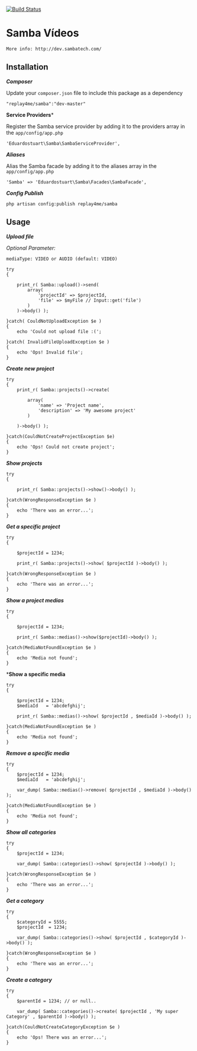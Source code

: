 [![Build Status](https://travis-ci.org/eduardostuart/samba.svg)](https://travis-ci.org/eduardostuart/samba)

# Samba Vídeos

`More info: http://dev.sambatech.com/`

## Installation

***Composer***

Update your `composer.json` file to include this package as a dependency

```
"replay4me/samba":"dev-master"
```

**Service Providers***

Register the Samba service provider by adding it to the providers array in the `app/config/app.php`

```
'Eduardostuart\Samba\SambaServiceProvider',
```

***Aliases***

Alias the Samba facade by adding it to the aliases array in the `app/config/app.php`

```
'Samba' => 'Eduardostuart\Samba\Facades\SambaFacade',
```

***Config Publish***
```
php artisan config:publish replay4me/samba
```


## Usage

***Upload file***

*Optional Parameter:*


`mediaType: VIDEO or AUDIO (default: VIDEO)`


```
try
{

    print_r( Samba::upload()->send(
        array(
            'projectId' => $projectId,
            'file' => $myFile // Input::get('file')
        )
    )->body() );

}catch( CouldNotUploadException $e )
{
    echo 'Could not upload file :(';

}catch( InvalidFileUploadException $e )
{
    echo 'Ops! Invalid file';
}
```


***Create new project***

```
try
{
    print_r( Samba::projects()->create(

        array(
            'name' => 'Project name',
            'description' => 'My awesome project'
        )

    )->body() );

}catch(CouldNotCreateProjectException $e)
{
    echo 'Ops! Could not create project';
}
```

***Show projects***

```
try
{

    print_r( Samba::projects()->show()->body() );

}catch(WrongResponseException $e )
{
    echo 'There was an error...';
}
```

***Get a specific project***

```
try
{

    $projectId = 1234;

    print_r( Samba::projects()->show( $projectId )->body() );

}catch(WrongResponseException $e )
{
    echo 'There was an error...';
}
```

***Show a project medias***

```
try
{

    $projectId = 1234;

    print_r( Samba::medias()->show($projectId)->body() );

}catch(MediaNotFoundException $e )
{
    echo 'Media not found';
}
```

***Show a specific media**

```
try
{

    $projectId = 1234;
    $mediaId   = 'abcdefghij';

    print_r( Samba::medias()->show( $projectId , $mediaId )->body() );

}catch(MediaNotFoundException $e )
{
    echo 'Media not found';
}
```

***Remove a specific media***

```
try
{
    $projectId = 1234;
    $mediaId   = 'abcdefghij';

    var_dump( Samba::medias()->remove( $projectId , $mediaId )->body() );

}catch(MediaNotFoundException $e )
{
    echo 'Media not found';
}
```

***Show all categories***

```
try
{
    $projectId = 1234;

    var_dump( Samba::categories()->show( $projectId )->body() );

}catch(WrongResponseException $e )
{
    echo 'There was an error...';
}
```

***Get a category***

```
try
{
    $categoryId = 5555;
    $projectId  = 1234;

    var_dump( Samba::categories()->show( $projectId , $categoryId )->body() );

}catch(WrongResponseException $e )
{
    echo 'There was an error...';
}
```

***Create a category***

```
try
{
    $parentId = 1234; // or null..

    var_dump( Samba::categories()->create( $projectId , 'My super Category' , $parentId )->body() );

}catch(CouldNotCreateCategoryException $e )
{
    echo 'Ops! There was an error...';
}
```
